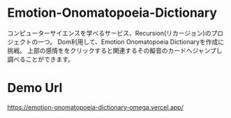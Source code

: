 # Emotion-Onomatopoeia-Dictionary

コンピューターサイエンスを学べるサービス、Recursion(リカージョン)のプロジェクトの一つ。
Dom利用して、Emotion Onomatopoeia Dictionaryを作成に挑戦。
上部の感情ををクリックすると関連するその擬音のカードへジャンプし調べることができます。

# Demo Url
https://emotion-onomatopoeia-dictionary-omega.vercel.app/
